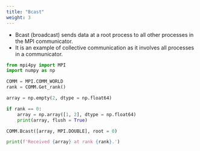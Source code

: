 ```yaml
---
title: "Bcast"
weight: 3
---
```


* Bcast (broadcast) sends data at a root process to all other processes in the MPI communicator.
* It is an example of collective communication as it involves all processes in a communicator.

```python
from mpi4py import MPI
import numpy as np

COMM = MPI.COMM_WORLD
rank = COMM.Get_rank()

array = np.empty(2, dtype = np.float64)

if rank == 0:
    array = np.array([1, 2], dtype = np.float64)
    print(array, flush = True)

COMM.Bcast([array, MPI.DOUBLE], root = 0)

print(f'Received {array} at rank {rank}.')
```
